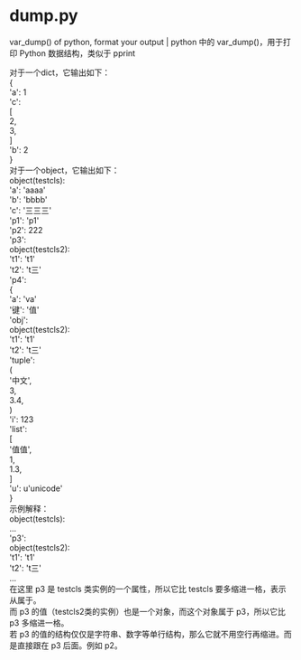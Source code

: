 dump.py  
=======  
  
var_dump() of python, format your output | python 中的 var_dump()，用于打印 Python 数据结构，类似于 pprint  
  
对于一个dict，它输出如下：  
    {  
		  'a': 1  
		  'c':   
		    [  
		      2,  
		      3,  
		    ]  
		  'b': 2  
		}  
对于一个object，它输出如下：  
object(testcls):  
  'a': 'aaaa'  
  'b': 'bbbb'  
  'c': '三三三'  
  'p1': 'p1'  
  'p2': 222  
  'p3':   
    object(testcls2):  
      't1': 't1'  
      't2': 't三'  
  'p4':   
    {  
      'a': 'va'  
      '键': '值'  
      'obj':   
        object(testcls2):  
          't1': 't1'  
          't2': 't三'  
      'tuple':   
        (  
          '中文',  
          3,  
          3.4,  
        )  
      'i': 123  
      'list':   
        [  
          '值值',  
          1,  
          1.3,  
        ]  
      'u': u'unicode'  
    }  
示例解释：  
object(testcls):  
  ...  
  'p3':   
    object(testcls2):  
      't1': 't1'  
      't2': 't三'  
  ...  
在这里 p3 是 testcls 类实例的一个属性，所以它比 testcls 要多缩进一格，表示从属于。  
而 p3 的值（testcls2类的实例）也是一个对象，而这个对象属于 p3，所以它比 p3 多缩进一格。  
若 p3 的值的结构仅仅是字符串、数字等单行结构，那么它就不用空行再缩进。而是直接跟在 p3 后面。例如 p2。  
